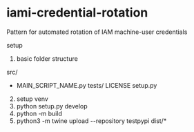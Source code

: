# iami-credential-rotation
Pattern for automated rotation of IAM machine-user credentials





 setup
 1. basic folder structure

src/
- MAIN_SCRIPT_NAME.py
tests/
LICENSE
setup.py

2. setup venv
3. python setup.py develop
4. python -m build
5. python3 -m twine upload --repository testpypi dist/*

